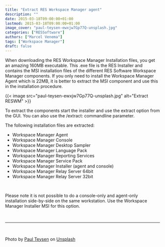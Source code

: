 ```yaml
---
title: "Extract RES Workspace Manager agent"
description: ""
date: 2015-03-18T09:00:00+01:00
lastmod: 2015-03-18T09:00:00+01:00
image_cover: "paul-teysen-ewxjw7Gp77Q-unsplash.jpg"
categories: ["RESSoftware"]
authors: ["Marcel Venema"] 
tags: ["Workspace Manager"]
draft: false
---
```


When downloading the RES Workspace Manager Installation files, you get an amazing 160MB executable. This .exe file is the RES Installer and contains the MSI installation files of the different RES Software Workspace Manager components. If you only need to install the Workspace Manager Agent which is 22MB, it is better to extract the MSI component and use this in the installation procedure.

<!--more-->

{{< image src="paul-teysen-ewxjw7Gp77Q-unsplash.jpg" alt="Extract RESWM" >}}

To extract the components start the installer and use the extract option from the GUI. You can also use the /extract:<path> commandline parameter.


The following installation files are extracted:

- Workspace Manager Agent
- Workspace Manager Console
- Workspace Manager Desktop Sampler
- Workspace Manager Language Pack
- Workspace Manager Reporting Services
- Workspace Manager Service Pack
- Workspace Manager Installer (agent and console)
- Workspace Manager Relay Server 64bit
- Workspace Manager Relay Server 32bit

&nbsp;

Please note it is not possible to do a console-only and agent-only installation side-by-side on the same workstation. Use the Workspace Manager Installer MSI for this option.

&nbsp;

---
&nbsp;

Photo by <a href="https://unsplash.com/@hooverpaul55?utm_content=creditCopyText&utm_medium=referral&utm_source=unsplash">Paul Teysen</a> on <a href="https://unsplash.com/photos/white-and-gray-metal-tower-ewxjw7Gp77Q?utm_content=creditCopyText&utm_medium=referral&utm_source=unsplash">Unsplash</a>
  
&nbsp;